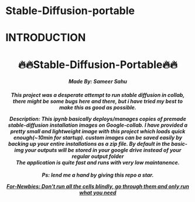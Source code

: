 # Stable-Diffusion-portable

# **INTRODUCTION**

<h1><center><b>🔥🔥Stable-Diffusion-Portable🔥🔥<b></center></h1>
<h5><center>Made By: Sameer Sahu<center><h5>

<justify>This project was a desperate attempt to run stable diffusion in collab, there might be some bugs here and there, but i have tried my best to make this as good as possible.

Description: This ipynb basically deploys/manages copies of premade stable-diffusion installation images on Google-collab. I have provided a pretty small and lightweight image with this project which loads quick enough(~10min for startup). custom images can be saved easily by backing up your entire installations as a zip file. By default in the basic-img your outputs will be stored in your google drive instead of your regular output folder<br>The application is quite fast and runs with very low maintanence. <br><br> Ps: lend me a hand by giving this repo a star.<justify>

<b><u>*For-Newbies: Don't run all the cells blindly, go through them and only run what you need*<u><b>






